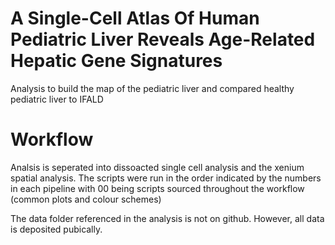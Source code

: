 # A Single-Cell Atlas Of Human Pediatric Liver Reveals Age-Related Hepatic Gene Signatures

Analysis to build the map of the pediatric liver and compared healthy pediatric liver to IFALD

# Workflow
Analsis is seperated into dissoacted single cell analysis and the xenium spatial analysis. The scripts were run in the order indicated by the numbers  in each pipeline with 00 being scripts sourced throughout the workflow (common plots and colour schemes)

The data folder referenced in the analysis is not on github. However, all data is deposited pubically.